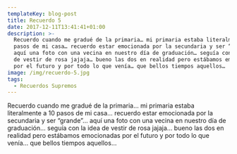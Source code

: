 ```yaml
---
templateKey: blog-post
title: Recuerdo 5
date: 2017-12-11T13:41:41+01:00
description: >-
  Recuerdo cuando me gradué de la primaria… mi primaria estaba literalmente a 10
  pasos de mi casa… recuerdo estar emocionada por la secundaria y ser “grande”…
  aquí una foto con una vecina en nuestro día de graduación… seguía con la idea
  de vestir de rosa jajaja… bueno las dos en realidad pero estábamos emocionadas
  por el futuro y por todo lo que venía… que bellos tiempos aquellos…
image: /img/recuerdo-5.jpg
tags:
  - Recuerdos Supremos
---
```

Recuerdo cuando me gradué de la primaria… mi primaria estaba literalmente a 10 pasos de mi casa… recuerdo estar emocionada por la secundaria y ser “grande”… aquí una foto con una vecina en nuestro día de graduación… seguía con la idea de vestir de rosa jajaja… bueno las dos en realidad pero estábamos emocionadas por el futuro y por todo lo que venía… que bellos tiempos aquellos…
